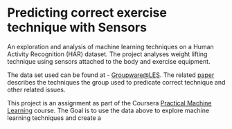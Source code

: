 # Predicting correct exercise technique with Sensors

An exploration and analysis of machine learning techniques on a Human Activity Recognition (HAR) dataset. The project analyses weight lifting technique using sensors attached to the body and exercise equipment.

The data set used can be found at - [Groupware@LES](http://groupware.les.inf.puc-rio.br/har#weight_lifting_exercises). The related [paper](http://groupware.les.inf.puc-rio.br/public/papers/2013.Velloso.QAR-WLE.pdf) describes the techniques the group used to predicate correct technique and other related issues.

This project is an assignment as part of the Coursera [Practical Machine Learning](https://www.coursera.org/course/predmachlearn) course. The Goal is to use the data above to explore machine learning techniques and create a 